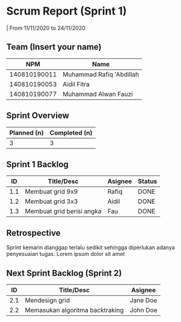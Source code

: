 # Scrum Report (Sprint 1)
| From 11/11/2020 to 24/11/2020

## Team (Insert your name)
|  NPM          |             Name           |
| ------------- | ---------------------------|
| 140810190011  | Muhammad Rafiq 'Abdillah   |
| 140810190053  | Aidil Fitra                |
| 140810190077  | Muhammad Alwan Fauzi       |

## Sprint Overview
| Planned (n)   | Completed (n) |
| ------------- |-------------- |
| 3  | 3             |

## Sprint 1 Backlog

| ID  | Title/Desc | Asignee | Status |
| --- | ---------- | ------- | ------ |
| 1.1 | Membuat grid 9x9 | Rafiq | DONE |
| 1.2 | Membuat grid 3x3 | Aidil | DONE |
| 1.3 | Membuat grid berisi angka | Fau | DONE |


## Retrospective 

Sprint kemarin dianggap terlalu sedikit sehingga diperlukan adanya penyesuaian tugas. Lorem ipsum dolor sit amet

## Next Sprint Backlog (Sprint 2)
| ID  | Title/Desc | Asignee | 
| --- | ---------- | ------- | 
| 2.1 | Mendesign grid | Jane Doe | 
| 2.2 | Memasukan algoritma backtraking | John Doe | 
